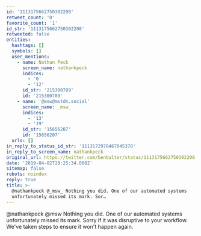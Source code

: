 ```yaml
---
id: '1113175662750302208'
retweet_count: '0'
favorite_count: '1'
id_str: '1113175662750302208'
retweeted: false
entities:
  hashtags: []
  symbols: []
  user_mentions:
    - name: Nathan Peck
      screen_name: nathankpeck
      indices:
        - '0'
        - '12'
      id_str: '215300789'
      id: '215300789'
    - name: '@msw@mstdn.social'
      screen_name: _msw_
      indices:
        - '13'
        - '19'
      id_str: '15656207'
      id: '15656207'
  urls: []
in_reply_to_status_id_str: '1113172978467045378'
in_reply_to_screen_name: nathankpeck
original_url: https://twitter.com/benbalter/status/1113175662750302208
date: '2019-04-02T20:25:34.000Z'
sitemap: false
robots: noindex
reply: true
title: >-
  @nathankpeck @_msw_ Nothing you did. One of our automated systems
  unfortunately missed its mark. Sor…
---
```


@nathankpeck @_msw_ Nothing you did. One of our automated systems unfortunately missed its mark. Sorry if it was disruptive to your workflow. We've taken steps to ensure it won't happen again.